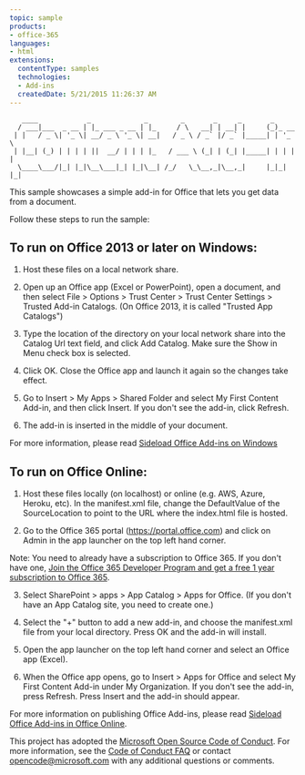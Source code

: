 ```yaml
---
topic: sample
products:
- office-365
languages:
- html
extensions:
  contentType: samples
  technologies:
  - Add-ins
  createdDate: 5/21/2015 11:26:37 AM
---
```

       ____            _             _        _       _     _       _
      / ___|___  _ __ | |_ ___ _ __ | |_     / \   __| | __| |     (_)_ __  
     | |   / _ \| '_ \| __/ _ \ '_ \| __|   / _ \ / _` |/ _` |_____| | '_ \
     | |__| (_) | | | | ||  __/ | | | |_   / ___ \ (_| | (_| |_____| | | | |
      \____\___/|_| |_|\__\___|_| |_|\__| /_/   \_\__,_|\__,_|     |_|_| |_|


This sample showcases a simple add-in for Office that lets you get data from a document.

Follow these steps to run the sample:

## To run on Office 2013 or later on Windows:

1. Host these files on a local network share.

2. Open up an Office app (Excel or PowerPoint), open a document, and then select File > Options > Trust Center > Trust Center Settings > Trusted Add-in Catalogs. (On Office 2013, it is called "Trusted App Catalogs")

3. Type the location of the directory on your local network share into the Catalog Url text field, and click Add Catalog. Make sure the Show in Menu check box is selected.

4. Click OK. Close the Office app and launch it again so the changes take effect.

5. Go to Insert > My Apps > Shared Folder and select My First Content Add-in, and then click Insert. If you don't see the add-in, click Refresh.

6. The add-in is inserted in the middle of your document.

For more information, please read [Sideload Office Add-ins on Windows](https://docs.microsoft.com/en-us/office/dev/add-ins/testing/create-a-network-shared-folder-catalog-for-task-pane-and-content-add-ins)

## To run on Office Online:

1. Host these files locally (on localhost) or online (e.g. AWS, Azure, Heroku, etc). In the manifest.xml file, change the DefaultValue of the SourceLocation to point to the URL where the index.html file is hosted.

2. Go to the Office 365 portal (https://portal.office.com) and click on Admin in the app launcher on the top left hand corner.

Note: You need to already have a subscription to Office 365. If you don't have one, [Join the Office 365 Developer Program and get a free 1 year subscription to Office 365](https://aka.ms/devprogramsignup).

3. Select SharePoint > apps > App Catalog > Apps for Office. (If you don't have an App Catalog site, you need to create one.)

4. Select the "+" button to add a new add-in, and choose the manifest.xml file from your local directory. Press OK and the add-in will install.

5. Open the app launcher on the top left hand corner and select an Office app (Excel).

6. When the Office app opens, go to Insert > Apps for Office and select My First Content Add-in under My Organization. If you don't see the add-in, press Refresh. Press Insert and the add-in should appear.

For more information on publishing Office Add-ins, please read [Sideload Office Add-ins in Office Online](https://docs.microsoft.com/en-us/office/dev/add-ins/testing/sideload-office-add-ins-for-testing).

This project has adopted the [Microsoft Open Source Code of Conduct](https://opensource.microsoft.com/codeofconduct/). For more information, see the [Code of Conduct FAQ](https://opensource.microsoft.com/codeofconduct/faq/) or contact [opencode@microsoft.com](mailto:opencode@microsoft.com) with any additional questions or comments.
